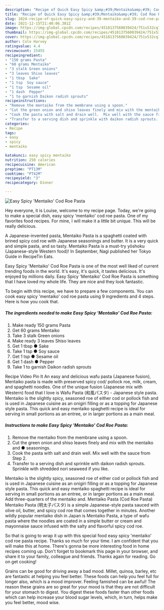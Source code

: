 ```yaml
---
description: "Recipe of Quick Easy Spicy &amp;#39;Mentaiko&amp;#39; Cod Roe Pasta"
title: "Recipe of Quick Easy Spicy &amp;#39;Mentaiko&amp;#39; Cod Roe Pasta"
slug: 1024-recipe-of-quick-easy-spicy-and-39-mentaiko-and-39-cod-roe-pasta
date: 2021-12-15T21:40:06.381Z
image: https://img-global.cpcdn.com/recipes/4518137560039424/751x532cq70/easy-spicy-mentaiko-cod-roe-pasta-recipe-main-photo.jpg
thumbnail: https://img-global.cpcdn.com/recipes/4518137560039424/751x532cq70/easy-spicy-mentaiko-cod-roe-pasta-recipe-main-photo.jpg
cover: https://img-global.cpcdn.com/recipes/4518137560039424/751x532cq70/easy-spicy-mentaiko-cod-roe-pasta-recipe-main-photo.jpg
author: Cole Harvey
ratingvalue: 4.4
reviewcount: 25455
recipeingredient:
- "150 grams Pasta"
- "60 grams Mentaiko"
- "3 stalk Green onions"
- "3 leaves Shiso leaves"
- "1 tbsp  Sake"
- "1 tsp  Soy sauce"
- "1 tsp  Sesame oil"
- "1 dash  Pepper"
- "1 to garnish Daikon radish sprouts"
recipeinstructions:
- "Remove the mentaiko from the membrane using a spoon."
- "Cut the green onion and shiso leaves finely and mix with the mentaiko and ● seasonings."
- "Cook the pasta with salt and drain well.  Mix well with the sauce from Step 2."
- "Transfer to a serving dish and sprinkle with daikon radish sprouts. Sprinkle with shredded nori seaweed if you like."
categories:
- Recipe
tags:
- easy
- spicy
- mentaiko

katakunci: easy spicy mentaiko 
nutrition: 250 calories
recipecuisine: American
preptime: "PT13M"
cooktime: "PT42M"
recipeyield: "3"
recipecategory: Dinner

---
```



![Easy Spicy &#39;Mentaiko&#39; Cod Roe Pasta](https://img-global.cpcdn.com/recipes/4518137560039424/751x532cq70/easy-spicy-mentaiko-cod-roe-pasta-recipe-main-photo.jpg)

Hey everyone, it is Louise, welcome to my recipe page. Today, we're going to make a special dish, easy spicy &#39;mentaiko&#39; cod roe pasta. One of my favorites food recipes. For mine, I will make it a little bit unique. This will be really delicious.

A Japanese-invented pasta, Mentaiko Pasta is a spaghetti coated with brined spicy cod roe with Japanese seasonings and butter. It is a very quick and simple pasta, and so tasty. Mentaiko Pasta is a must-try yōshoku (Japanese-style Western food)! In September, Nagi published her Tokyo Guide in RecipeTin Eats.

Easy Spicy &#39;Mentaiko&#39; Cod Roe Pasta is one of the most well liked of current trending foods in the world. It's easy, it's quick, it tastes delicious. It's enjoyed by millions daily. Easy Spicy &#39;Mentaiko&#39; Cod Roe Pasta is something that I have loved my whole life. They are nice and they look fantastic.


To begin with this recipe, we have to prepare a few components. You can cook easy spicy &#39;mentaiko&#39; cod roe pasta using 9 ingredients and 4 steps. Here is how you cook that.

<!--inarticleads1-->

##### The ingredients needed to make Easy Spicy &#39;Mentaiko&#39; Cod Roe Pasta:

1. Make ready 150 grams Pasta
1. Get 60 grams Mentaiko
1. Take 3 stalk Green onions
1. Make ready 3 leaves Shiso leaves
1. Get 1 tbsp ● Sake
1. Take 1 tsp ● Soy sauce
1. Get 1 tsp ● Sesame oil
1. Get 1 dash ● Pepper
1. Take 1 to garnish Daikon radish sprouts


Recipe Video Pin It An easy and delicious wafu pasta (Japanese fusion), Mentaiko pasta is made with preserved spicy cod/ pollock roe, milk, cream, and spaghetti noodles. One of the unique fusion (Japanese mix with Western) food that I love is Wafu Pasta (和風パスタ) - Japanese style pasta. Mentaiko is the slightly spicy, seasoned roe of either cod or pollock fish and is used in Japanese cuisine as an onigiri filling or as a topping for Japanese style pasta. This quick and easy mentaiko spaghetti recipe is ideal for serving in small portions as an entree, or in larger portions as a main meal. 

<!--inarticleads2-->

##### Instructions to make Easy Spicy &#39;Mentaiko&#39; Cod Roe Pasta:

1. Remove the mentaiko from the membrane using a spoon.
1. Cut the green onion and shiso leaves finely and mix with the mentaiko and ● seasonings.
1. Cook the pasta with salt and drain well.  Mix well with the sauce from Step 2.
1. Transfer to a serving dish and sprinkle with daikon radish sprouts. Sprinkle with shredded nori seaweed if you like.


Mentaiko is the slightly spicy, seasoned roe of either cod or pollock fish and is used in Japanese cuisine as an onigiri filling or as a topping for Japanese style pasta. This quick and easy mentaiko spaghetti recipe is ideal for serving in small portions as an entree, or in larger portions as a main meal. Add three-quarters of the mentaiko and. Mentaiko Pasta (Cod Roe Pasta) Mentaiko Pasta (明太子パスタ) is a simple Japanese-style pasta sauced with olive oil, butter, and spicy cod roe that comes together in minutes. Another wildly popular mentaiko dish in Japan is Mentaiko Pasta, a type of wafu pasta where the noodles are coated in a simple butter or cream and mayonnaise sauce infused with the salty and flavorful spicy cod roe. 

So that is going to wrap it up with this special food easy spicy &#39;mentaiko&#39; cod roe pasta recipe. Thanks so much for your time. I am confident that you will make this at home. There's gonna be more interesting food in home recipes coming up. Don't forget to bookmark this page in your browser, and share it to your family, colleague and friends. Thanks again for reading. Go on get cooking!

Grains can be good for driving away a bad mood. Millet, quinoa, barley, etc are fantastic at helping you feel better. These foods can help you feel full for longer also, which is a mood improver. Feeling famished can be awful! The reason these grains are so great for your mood is that they are not difficult for your stomach to digest. You digest these foods faster than other foods which can help increase your blood sugar levels, which, in turn, helps make you feel better, mood wise.
